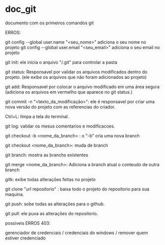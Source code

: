 # doc_git
documento com os primeiros comandos git

ERROS:

git config --global user.name "<seu_nome>" adiciona o seu nome no projeto
git config --global user.email "<seu_email>" adiciona o seu email no projeto



git init: ele inicia o arquivo "/.git" para controlar a pasta

git status: Responsavel por validar os arquivos modificados dentro do projeto.
(ele exibe os arquivos que não foram adicionados ao projeto)

git add: Responsavel por colocar o arquivo modificado em uma área segura
(adiciona os arquivos em vermelho que aparece no git status.)

git commit -n "<texto_da_modificação>": ele é responsavel por criar uma nova versão do projeto
com as referencias do criador.




Ctrl+L: limpa a tela do terminal.

git log: validar os mesus comentarios e modificacoes.

git checkout -b <nome_da_branch> : o "-b" cria uma nova branch

git checkout <nome_da_branch>: muda de branch

git branch: mostra as branchs existentes

git merge <nome_da_branch>: Adiciona a branch atual o conteudo de outra branch

gitk: exibe todas alterações feitas no projeto

git clone "url repositorio" : baixa todo o projeto do repositorio para sua maquina.

git push: sobe todas as alterações para o github.

git pull: ele puxa as alterações do repositorio.


possiveis ERROS 403:

gerenciador de credenciais / credenciais do windows / remover quem estiver credenciado